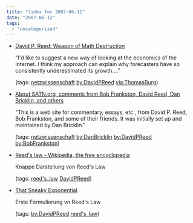 ```yaml
---
title: "links for 2007-06-11"
date: "2007-06-12"
tags: 
  - "uncategorized"
---
```


- [David P. Reed: Weapon of Math Destruction](http://www.contextmag.com/setFrameRedirect.asp?src=/archives/199903/DigitalStrategy.asp)
    
    "I'd like to suggest a new way of looking at the economics of the Internet. I think my approach can explain why forecasters have so consistently underestimated its growth...."
    
    (tags: [netzwissenschaft](http://del.icio.us/heinzwittenbrink/netzwissenschaft) [by:DavidPReed](http://del.icio.us/heinzwittenbrink/by:DavidPReed) [via:ThomasBurg](http://del.icio.us/heinzwittenbrink/via:ThomasBurg))
    
- [About SATN.org, comments from Bob Frankston, David Reed, Dan Bricklin, and others](http://www.satn.org/about/)
    
    "This is a web site for commentary, essays, etc., from David P. Reed, Bob Frankston, and some of their friends. It was initially set up and maintained by Dan Bricklin."
    
    (tags: [netzwissenschaft](http://del.icio.us/heinzwittenbrink/netzwissenschaft) [by:DanBricklin](http://del.icio.us/heinzwittenbrink/by:DanBricklin) [by:DavidPReed](http://del.icio.us/heinzwittenbrink/by:DavidPReed) [by:BobFrankston](http://del.icio.us/heinzwittenbrink/by:BobFrankston))
    
- [Reed's law - Wikipedia, the free encyclopedia](http://en.wikipedia.org/wiki/Reed's_law)
    
    Knappe Darstellung von Reed's Law
    
    (tags: [reed's\_law](http://del.icio.us/heinzwittenbrink/reed's_law) [DavidPReed](http://del.icio.us/heinzwittenbrink/DavidPReed))
    
- [That Sneaky Exponential](http://www.reed.com/Papers/GFN/reedslaw.html)
    
    Erste Formulierung vn Reed's Law
    
    (tags: [by:DavidPReed](http://del.icio.us/heinzwittenbrink/by:DavidPReed) [reed's\_law](http://del.icio.us/heinzwittenbrink/reed's_law))
